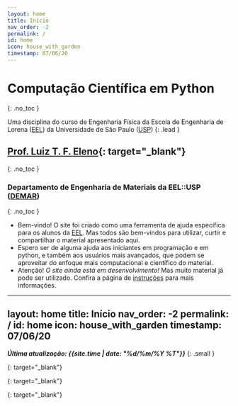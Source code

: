 ```yaml
---
layout: home
title: Início
nav_order: -2
permalink: /
id: home
icon: house_with_garden
timestamp: 07/06/20
---
```


# Computação Científica em Python
{: .no_toc }

Uma disciplina do curso de Engenharia Física da Escola de Engenharia de Lorena ([EEL]) da Universidade de São Paulo ([USP])
{: .lead }

## [Prof. Luiz T. F. Eleno](http://www.demar.eel.usp.br/docentes/luiz-tadeu-fernandes-eleno.html){: target="\_blank"}
{: .no_toc }

### Departamento de Engenharia de Materiais da EEL::USP ([DEMAR])
{: .no_toc }

- Bem-vindo! O site foi criado como uma ferramenta de ajuda específica para os alunos da [EEL]. Mas todos são bem-vindos para utilizar, curtir e compartilhar o material apresentado aqui. 
- Espero ser de alguma ajuda aos iniciantes em programação e em python, e também aos usuários mais avançados, que podem se aproveitar do enfoque mais computacional e científico do material. 
- <span class='badge badge-pill badge-warning'>Atenção!</span> *O site ainda está em desenvolvimento!* Mas muito material já pode ser utilizado. Confira a página de [instruções]({{site.baseurl}}/instrucoes/) para mais informações.

---
layout: home
title: Início
nav_order: -2
permalink: /
id: home
icon: house_with_garden
timestamp: 07/06/20
---

***Última atualização: {{site.time | date: "%d/%m/%Y %T"}}***
{: .small }

[USP]: http://www.usp.br/
{: target="\_blank"}

[EEL]: http://www.demar.eel.usp.br/
{: target="\_blank"}

[DEMAR]: http://www.demar.eel.usp.br/
{: target="\_blank"}

